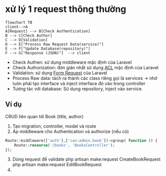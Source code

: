 # xử lý 1 request thông thường


```mermaid
flowchart TB
client-->A
A[Request] --> B[Check Authentication]
B --> C[Check Author]
C --> D[Validation]
D --> E["Process Raw Request Data(service)"]
E --> F["Update Database(repository)"]
F --> G["Response (JSON)"]	--> client
```
-   Check Authen: sử dụng middleware mặc định của Laravel
-   Check Authorization: đơn giản nhất sử dụng [ACL](https://laravel.com/docs/10.x/authorization) mặc định của Laravel 
-   Validation: sử dụng [Form Request](https://laravel.com/docs/10.x/validation#form-request-validation) của Laravel 
-   Process Raw data: tách ra thành các class riêng gọi là services -> nhớ luôn phải tạo interface và inject interface đó vào trong controller 
-   Tương tác với database: Sử dụng repository, inject vào service.

## Ví dụ
CRUD liên quan tới Book (title, author)

1. Tạo migration, controller, model và route
2. Áp middleware cho Authentication và authorize (nếu có)
```php
Route::middleware(['auth'],['can:admin.book'])->group( function () {
    Route::resource('/books', 'BooksController');
});
```
3. Dùng request để validate
php artisan make:request CreateBookRequest
php artisan make:request EditBookRequest
4. 

<!--stackedit_data:
eyJoaXN0b3J5IjpbMTQxNTM4MjQ5LC05NDYzMjc2NTRdfQ==
-->